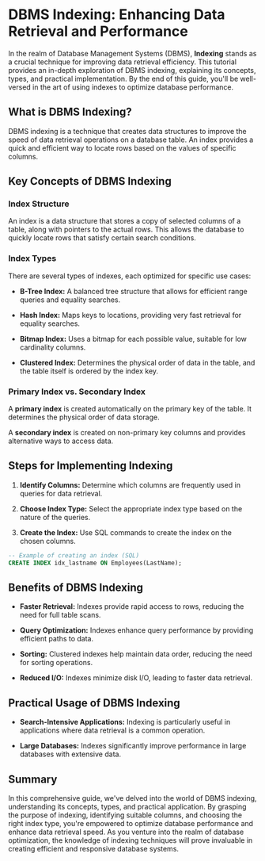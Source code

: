 # DBMS Indexing: Enhancing Data Retrieval and Performance

In the realm of Database Management Systems (DBMS), **Indexing** stands as a crucial technique for improving data retrieval efficiency. This tutorial provides an in-depth exploration of DBMS indexing, explaining its concepts, types, and practical implementation. By the end of this guide, you'll be well-versed in the art of using indexes to optimize database performance.

## What is DBMS Indexing?

DBMS indexing is a technique that creates data structures to improve the speed of data retrieval operations on a database table. An index provides a quick and efficient way to locate rows based on the values of specific columns.

## Key Concepts of DBMS Indexing

### Index Structure

An index is a data structure that stores a copy of selected columns of a table, along with pointers to the actual rows. This allows the database to quickly locate rows that satisfy certain search conditions.

### Index Types

There are several types of indexes, each optimized for specific use cases:

- **B-Tree Index:** A balanced tree structure that allows for efficient range queries and equality searches.

- **Hash Index:** Maps keys to locations, providing very fast retrieval for equality searches.

- **Bitmap Index:** Uses a bitmap for each possible value, suitable for low cardinality columns.

- **Clustered Index:** Determines the physical order of data in the table, and the table itself is ordered by the index key.

### Primary Index vs. Secondary Index

A **primary index** is created automatically on the primary key of the table. It determines the physical order of data storage.

A **secondary index** is created on non-primary key columns and provides alternative ways to access data.

## Steps for Implementing Indexing

1. **Identify Columns:** Determine which columns are frequently used in queries for data retrieval.

2. **Choose Index Type:** Select the appropriate index type based on the nature of the queries.

3. **Create the Index:** Use SQL commands to create the index on the chosen columns.

```sql
-- Example of creating an index (SQL)
CREATE INDEX idx_lastname ON Employees(LastName);
```

## Benefits of DBMS Indexing

- **Faster Retrieval:** Indexes provide rapid access to rows, reducing the need for full table scans.

- **Query Optimization:** Indexes enhance query performance by providing efficient paths to data.

- **Sorting:** Clustered indexes help maintain data order, reducing the need for sorting operations.

- **Reduced I/O:** Indexes minimize disk I/O, leading to faster data retrieval.

## Practical Usage of DBMS Indexing

- **Search-Intensive Applications:** Indexing is particularly useful in applications where data retrieval is a common operation.

- **Large Databases:** Indexes significantly improve performance in large databases with extensive data.

## Summary

In this comprehensive guide, we've delved into the world of DBMS indexing, understanding its concepts, types, and practical application. By grasping the purpose of indexing, identifying suitable columns, and choosing the right index type, you're empowered to optimize database performance and enhance data retrieval speed. As you venture into the realm of database optimization, the knowledge of indexing techniques will prove invaluable in creating efficient and responsive database systems.